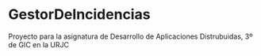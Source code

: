 # GestorDeIncidencias
Proyecto para la asignatura de Desarrollo de Aplicaciones Distrubuidas, 3º de GIC en la URJC
